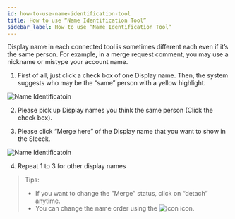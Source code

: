 ```yaml
---
id: how-to-use-name-identification-tool
title: How to use “Name Identification Tool”
sidebar_label: How to use “Name Identification Tool“
---
```


Display name in each connected tool is sometimes different each even if it’s the same person. For example, in a merge request comment, you may use a nickname or mistype your account name.


1. First of all, just click a check box of one Display name. Then, the system suggests who may be the “same” person with a yellow highlight. 

![Name Identificatoin](../../img/docs/general/name_id1.png)

2. Please pick up Display names you think the same person (Click the check box).

3. Please click “Merge here” of the Display name that you want to show in the Sleeek. 

![Name Identificatoin](../../img/docs/general/name_id2.png)

4. Repeat 1 to 3 for other display names

> Tips:
> * If you want to change the ”Merge” status, click on “detach” anytime.
> * You can change the name order using the ![icon](../../img/docs/general/name_id_icon.png) icon.